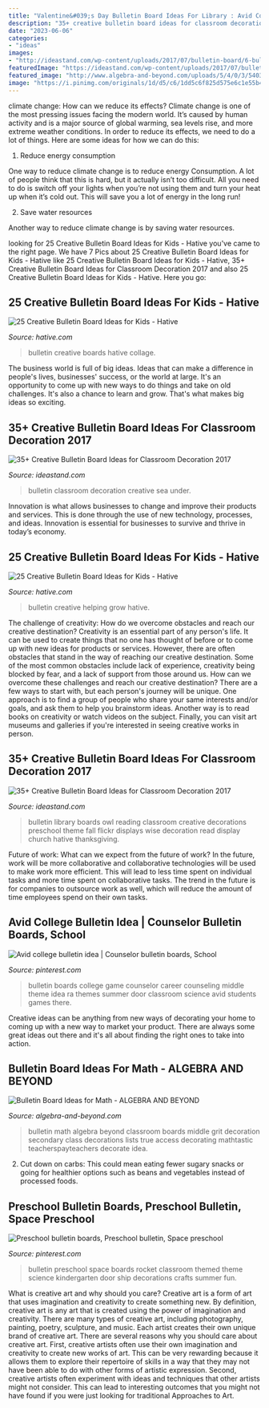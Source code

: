```yaml
---
title: "Valentine&#039;s Day Bulletin Board Ideas For Library : Avid College Bulletin Idea"
description: "35+ creative bulletin board ideas for classroom decoration 2017"
date: "2023-06-06"
categories:
- "ideas"
images:
- "http://ideastand.com/wp-content/uploads/2017/07/bulletin-board/6-bulletin-board-ideas-for-classroom.jpg"
featuredImage: "https://ideastand.com/wp-content/uploads/2017/07/bulletin-board/29-bulletin-board-ideas-for-classroom.jpg"
featured_image: "http://www.algebra-and-beyond.com/uploads/5/4/0/3/54039349/editor/cover_24.jpg?1504988180"
image: "https://i.pinimg.com/originals/1d/d5/c6/1dd5c6f825d575e6c1e55b441150b916.jpg"
---
```



climate change: How can we reduce its effects?
Climate change is one of the most pressing issues facing the modern world. It’s caused by human activity and is a major source of global warming, sea levels rise, and more extreme weather conditions. In order to reduce its effects, we need to do a lot of things. Here are some ideas for how we can do this:
1) Reduce energy consumption

One way to reduce climate change is to reduce energy Consumption. A lot of people think that this is hard, but it actually isn’t too difficult. All you need to do is switch off your lights when you’re not using them and turn your heat up when it’s cold out. This will save you a lot of energy in the long run! 

2) Save water resources

Another way to reduce climate change is by saving water resources.

	

		
looking for 25 Creative Bulletin Board Ideas for Kids - Hative you've came to the right page. We have 7 Pics about 25 Creative Bulletin Board Ideas for Kids - Hative like 25 Creative Bulletin Board Ideas for Kids - Hative, 35+ Creative Bulletin Board Ideas for Classroom Decoration 2017 and also 25 Creative Bulletin Board Ideas for Kids - Hative. Here you go:
		
    
## 25 Creative Bulletin Board Ideas For Kids - Hative

<img loading=lazy src="https://hative.com/wp-content/uploads/2014/06/bulletin-board-ideas-collage.jpg" onerror="this.onerror=null;this.src='https://tse4.mm.bing.net/th?id=OIP.ye0d3kTLx052ofL8Z0Hz1AHaGL&amp;pid=15.1';" alt="25 Creative Bulletin Board Ideas for Kids - Hative">

_Source: hative.com_

>bulletin creative boards hative collage. 

	

The business world is full of big ideas. Ideas that can make a difference in people's lives, businesses' success, or the world at large. It's an opportunity to come up with new ways to do things and take on old challenges. It's also a chance to learn and grow. That's what makes big ideas so exciting.

    
## 35+ Creative Bulletin Board Ideas For Classroom Decoration 2017

<img loading=lazy src="http://ideastand.com/wp-content/uploads/2017/07/bulletin-board/6-bulletin-board-ideas-for-classroom.jpg" onerror="this.onerror=null;this.src='https://tse1.mm.bing.net/th?id=OIP.BlDlxdp89JE_2hynrD3UqQHaJ4&amp;pid=15.1';" alt="35+ Creative Bulletin Board Ideas for Classroom Decoration 2017">

_Source: ideastand.com_

>bulletin classroom decoration creative sea under. 

	

Innovation is what allows businesses to change and improve their products and services. This is done through the use of new technology, processes, and ideas. Innovation is essential for businesses to survive and thrive in today’s economy.

    
## 25 Creative Bulletin Board Ideas For Kids - Hative

<img loading=lazy src="https://hative.com/wp-content/uploads/2014/06/bulletin-board-ideas/7-helping-people-grow-board-idea.jpg" onerror="this.onerror=null;this.src='https://tse4.mm.bing.net/th?id=OIP.VfAem0wR16Mq2QEeNGtxcgHaJc&amp;pid=15.1';" alt="25 Creative Bulletin Board Ideas for Kids - Hative">

_Source: hative.com_

>bulletin creative helping grow hative. 

	

The challenge of creativity: How do we overcome obstacles and reach our creative destination?
Creativity is an essential part of any person's life. It can be used to create things that no one has thought of before or to come up with new ideas for products or services. However, there are often obstacles that stand in the way of reaching our creative destination. Some of the most common obstacles include lack of experience, creativity being blocked by fear, and a lack of support from those around us. How can we overcome these challenges and reach our creative destination? There are a few ways to start with, but each person's journey will be unique. One approach is to find a group of people who share your same interests and/or goals, and ask them to help you brainstorm ideas. Another way is to read books on creativity or watch videos on the subject. Finally, you can visit art museums and galleries if you're interested in seeing creative works in person.

    
## 35+ Creative Bulletin Board Ideas For Classroom Decoration 2017

<img loading=lazy src="https://ideastand.com/wp-content/uploads/2017/07/bulletin-board/29-bulletin-board-ideas-for-classroom.jpg" onerror="this.onerror=null;this.src='https://tse2.mm.bing.net/th?id=OIP.M9SlDe-S2bWi0BWbTy1sswHaJ4&amp;pid=15.1';" alt="35+ Creative Bulletin Board Ideas for Classroom Decoration 2017">

_Source: ideastand.com_

>bulletin library boards owl reading classroom creative decorations preschool theme fall flickr displays wise decoration read display church hative thanksgiving. 

	

Future of work: What can we expect from the future of work?
In the future, work will be more collaborative and collaborative technologies will be used to make work more efficient. This will lead to less time spent on individual tasks and more time spent on collaborative tasks. The trend in the future is for companies to outsource work as well, which will reduce the amount of time employees spend on their own tasks.

    
## Avid College Bulletin Idea | Counselor Bulletin Boards, School

<img loading=lazy src="https://i.pinimg.com/736x/72/f0/cc/72f0cc898afdd193408c8aba20b929a1--work-bulletin-boards-cute-ideas.jpg" onerror="this.onerror=null;this.src='https://tse2.mm.bing.net/th?id=OIP.oK3mmG1wBXhS8UHm-SopVgAAAA&amp;pid=15.1';" alt="Avid college bulletin idea | Counselor bulletin boards, School">

_Source: pinterest.com_

>bulletin boards college game counselor career counseling middle theme idea ra themes summer door classroom science avid students games there. 

	

Creative ideas can be anything from new ways of decorating your home to coming up with a new way to market your product. There are always some great ideas out there and it's all about finding the right ones to take into action.

    
## Bulletin Board Ideas For Math - ALGEBRA AND BEYOND

<img loading=lazy src="http://www.algebra-and-beyond.com/uploads/5/4/0/3/54039349/editor/cover_24.jpg?1504988180" onerror="this.onerror=null;this.src='https://tse2.mm.bing.net/th?id=OIP.LITowv44rc7CkCPENkUpAwAAAA&amp;pid=15.1';" alt="Bulletin Board Ideas for Math - ALGEBRA AND BEYOND">

_Source: algebra-and-beyond.com_

>bulletin math algebra beyond classroom boards middle grit decoration secondary class decorations lists true access decorating mathtastic teacherspayteachers decorate idea. 

	

2. Cut down on carbs: This could mean eating fewer sugary snacks or going for healthier options such as beans and vegetables instead of processed foods.

    
## Preschool Bulletin Boards, Preschool Bulletin, Space Preschool

<img loading=lazy src="https://i.pinimg.com/originals/1d/d5/c6/1dd5c6f825d575e6c1e55b441150b916.jpg" onerror="this.onerror=null;this.src='https://tse4.mm.bing.net/th?id=OIP.yfSO_xcrb5p-7C5I80J3XwHaJ3&amp;pid=15.1';" alt="Preschool bulletin boards, Preschool bulletin, Space preschool">

_Source: pinterest.com_

>bulletin preschool space boards rocket classroom themed theme science kindergarten door ship decorations crafts summer fun. 

	

What is creative art and why should you care?
Creative art is a form of art that uses imagination and creativity to create something new. By definition, creative art is any art that is created using the power of imagination and creativity. There are many types of creative art, including photography, painting, poetry, sculpture, and music. Each artist creates their own unique brand of creative art.
There are several reasons why you should care about creative art. First, creative artists often use their own imagination and creativity to create new works of art. This can be very rewarding because it allows them to explore their repertoire of skills in a way that they may not have been able to do with other forms of artistic expression. Second, creative artists often experiment with ideas and techniques that other artists might not consider. This can lead to interesting outcomes that you might not have found if you were just looking for traditional Approaches to Art.

